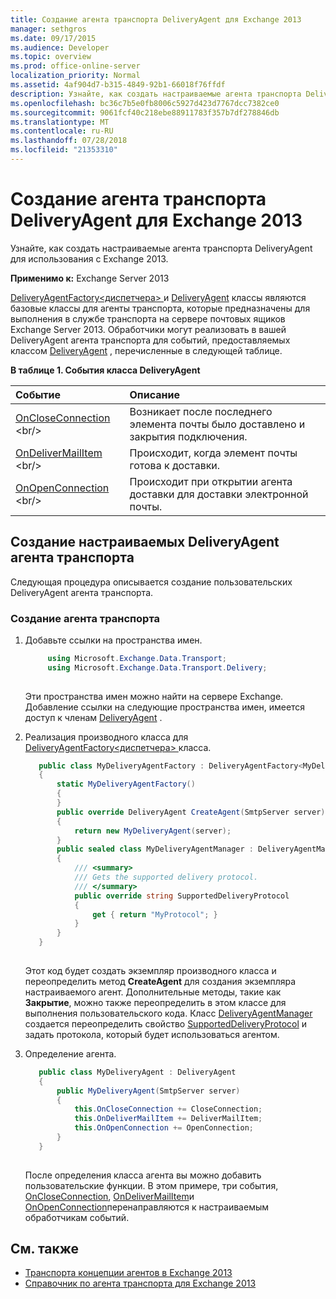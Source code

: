 ```yaml
---
title: Создание агента транспорта DeliveryAgent для Exchange 2013
manager: sethgros
ms.date: 09/17/2015
ms.audience: Developer
ms.topic: overview
ms.prod: office-online-server
localization_priority: Normal
ms.assetid: 4af904d7-b315-4849-92b1-66018f76ffdf
description: Узнайте, как создать настраиваемые агента транспорта DeliveryAgent для использования с Exchange 2013.
ms.openlocfilehash: bc36c7b5e0fb8006c5927d423d7767dcc7382ce0
ms.sourcegitcommit: 9061fcf40c218ebe88911783f357b7df278846db
ms.translationtype: MT
ms.contentlocale: ru-RU
ms.lasthandoff: 07/28/2018
ms.locfileid: "21353310"
---
```

# <a name="create-a-deliveryagent-transport-agent-for-exchange-2013"></a>Создание агента транспорта DeliveryAgent для Exchange 2013

Узнайте, как создать настраиваемые агента транспорта DeliveryAgent для использования с Exchange 2013.
  
**Применимо к:** Exchange Server 2013
  
[DeliveryAgentFactory\<диспетчера\> ](https://msdn.microsoft.com/en-us/library/dd877550(v=exchg.150).aspx) и [DeliveryAgent](https://msdn.microsoft.com/en-us/library/microsoft.exchange.data.transport.delivery.deliveryagent(v=exchg.150).aspx) классы являются базовые классы для агенты транспорта, которые предназначены для выполнения в службе транспорта на сервере почтовых ящиков Exchange Server 2013. Обработчики могут реализовать в вашей DeliveryAgent агента транспорта для событий, предоставляемых классом [DeliveryAgent](https://msdn.microsoft.com/en-us/library/microsoft.exchange.data.transport.delivery.deliveryagent(v=exchg.150).aspx) , перечисленные в следующей таблице. 
  
**В таблице 1. События класса DeliveryAgent**

|**Событие**|**Описание**|
|:-----|:-----|
|[OnCloseConnection](https://msdn.microsoft.com/en-us/library/microsoft.exchange.data.transport.delivery.deliveryagent.oncloseconnection(v=exchg.150).aspx) <br/> |Возникает после последнего элемента почты было доставлено и закрытия подключения.  <br/> |
|[OnDeliverMailItem](https://msdn.microsoft.com/en-us/library/microsoft.exchange.data.transport.delivery.deliveryagent.ondelivermailitem(v=exchg.150).aspx) <br/> |Происходит, когда элемент почты готова к доставки.  <br/> |
|[OnOpenConnection](https://msdn.microsoft.com/en-us/library/microsoft.exchange.data.transport.delivery.deliveryagent.onopenconnection(v=exchg.150).aspx) <br/> |Происходит при открытии агента доставки для доставки электронной почты.  <br/> |
   
## <a name="creating-a-custom-deliveryagent-transport-agent"></a>Создание настраиваемых DeliveryAgent агента транспорта

Следующая процедура описывается создание пользовательских DeliveryAgent агента транспорта. 
  
### <a name="to-create-the-transport-agent"></a>Создание агента транспорта

1. Добавьте ссылки на пространства имен.
    
   ```cs
        using Microsoft.Exchange.Data.Transport;
        using Microsoft.Exchange.Data.Transport.Delivery;
    
   ```

   Эти пространства имен можно найти на сервере Exchange. Добавление ссылки на следующие пространства имен, имеется доступ к членам [DeliveryAgent](https://msdn.microsoft.com/en-us/library/microsoft.exchange.data.transport.delivery.deliveryagent(v=exchg.150).aspx) . 
    
2. Реализация производного класса для [DeliveryAgentFactory\<диспетчера\> ](https://msdn.microsoft.com/en-us/library/dd877550(v=exchg.150).aspx) класса. 
    
   ```cs
      public class MyDeliveryAgentFactory : DeliveryAgentFactory<MyDeliveryAgentFactory.MyDeliveryAgentManager>
      {
          static MyDeliveryAgentFactory()
          {
          }
          public override DeliveryAgent CreateAgent(SmtpServer server)
          {
              return new MyDeliveryAgent(server);
          }
          public sealed class MyDeliveryAgentManager : DeliveryAgentManager
          {
              /// <summary>
              /// Gets the supported delivery protocol.
              /// </summary>
              public override string SupportedDeliveryProtocol
              {
                  get { return "MyProtocol"; }
              }
          }
      }
  
   ```

   Этот код будет создать экземпляр производного класса и переопределить метод **CreateAgent** для создания экземпляра настраиваемого агент. Дополнительные методы, такие как **Закрытие**, можно также переопределить в этом классе для выполнения пользовательского кода. Класс [DeliveryAgentManager](https://msdn.microsoft.com/library/Microsoft.Exchange.Data.Transport.Delivery.DeliveryAgentManager.aspx) создается переопределить свойство [SupportedDeliveryProtocol](https://msdn.microsoft.com/library/Microsoft.Exchange.Data.Transport.Delivery.DeliveryAgentManager.SupportedDeliveryProtocol.aspx) и задать протокола, который будет использоваться агентом. 
    
3. Определение агента.
    
   ```cs
      public class MyDeliveryAgent : DeliveryAgent
      {
          public MyDeliveryAgent(SmtpServer server)
          {
              this.OnCloseConnection += CloseConnection;
              this.OnDeliverMailItem += DeliverMailItem;
              this.OnOpenConnection += OpenConnection;
          }
      }
  
   ```

   После определения класса агента вы можно добавить пользовательские функции. В этом примере, три события, [OnCloseConnection](https://msdn.microsoft.com/en-us/library/microsoft.exchange.data.transport.delivery.deliveryagent.oncloseconnection(v=exchg.150).aspx), [OnDeliverMailItem](https://msdn.microsoft.com/en-us/library/microsoft.exchange.data.transport.delivery.deliveryagent.ondelivermailitem(v=exchg.150).aspx)и [OnOpenConnection](https://msdn.microsoft.com/en-us/library/microsoft.exchange.data.transport.delivery.deliveryagent.onopenconnection(v=exchg.150).aspx)перенаправляются к настраиваемым обработчикам событий. 
    
## <a name="see-also"></a>См. также

- [Транспорта концепции агентов в Exchange 2013](transport-agent-concepts-in-exchange-2013.md)
- [Справочник по агента транспорта для Exchange 2013](transport-agent-reference-for-exchange-2013.md)          

 